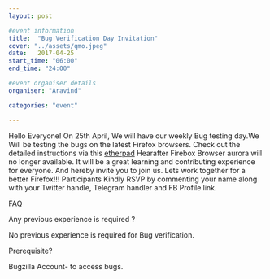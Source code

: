 ```yaml
---
layout: post

#event information
title:  "Bug Verification Day Invitation"
cover: "../assets/qmo.jpeg"
date:   2017-04-25
start_time: "06:00"
end_time: "24:00"

#event organiser details
organiser: "Aravind"

categories: "event"

---
```

Hello Everyone!
On 25th April, We will have our weekly Bug testing day.We Will be testing the bugs on the latest Firefox browsers. 
Check out the detailed instructions via this <a href="https://public.etherpad-mozilla.org/p/MozillaIN_QA_Bug_Verification_Day_20170426">etherpad</a>
Hearafter Firebox Browser aurora will no longer available.
It will be a great learning and contributing experience for everyone. And hereby invite you to join us. Lets work together for a better Firefox!!!
Participants Kindly RSVP by commenting your name along with your Twitter handle, Telegram handler and FB Profile link.

FAQ

Any previous experience is required ?

No previous experience is required for Bug verification.

Prerequisite?

Bugzilla Account- to access bugs.
